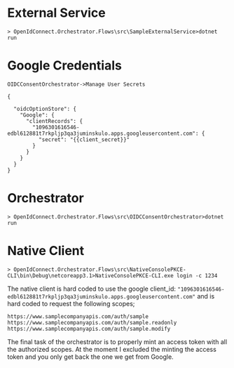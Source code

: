 # External Service
```
> OpenIdConnect.Orchestrator.Flows\src\SampleExternalService>dotnet run
```  

# Google Credentials
```OIDCConsentOrchestrator->Manage User Secrets```   
```
{

  "oidcOptionStore": {
    "Google": {
      "clientRecords": {
        "1096301616546-edbl612881t7rkpljp3qa3juminskulo.apps.googleusercontent.com": {
          "secret": "{{client_secret}}"
        }
      }
    }
  }
}
```

# Orchestrator  
```
> OpenIdConnect.Orchestrator.Flows\src\OIDCConsentOrchestrator>dotnet run
```  

# Native Client
```
> OpenIdConnect.Orchestrator.Flows\src\NativeConsolePKCE-CLI\bin\Debug\netcoreapp3.1>NativeConsolePKCE-CLI.exe login -c 1234
```
The native client is hard coded to use the google client_id: ```"1096301616546-edbl612881t7rkpljp3qa3juminskulo.apps.googleusercontent.com"```
and is hard coded to request the following scopes;
```
https://www.samplecompanyapis.com/auth/sample
https://www.samplecompanyapis.com/auth/sample.readonly
https://www.samplecompanyapis.com/auth/sample.modify
```


The final task of the orchestrator is to properly mint an access token with all the authorized scopes.  At the moment I excluded the minting the access token and you only get back the one we get from Google.

